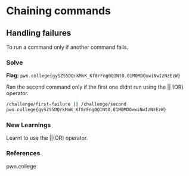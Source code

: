 # Chaining commands

## Handling failures
To run a command only if another command fails.

### Solve
**Flag:** `pwn.college{gySZS5DQrkMnK_Kf8rFng0Q1NtO.01M0MDOxwiNwIzNzEzW}`

Ran the second command only if the first one didnt run using the || (OR) operator.

```bash
/challenge/first-failure || /challenge/second
pwn.college{gySZS5DQrkMnK_Kf8rFng0Q1NtO.01M0MDOxwiNwIzNzEzW}
```

### New Learnings
Learnt to use the ||(OR) operator.

### References 
pwn.college
